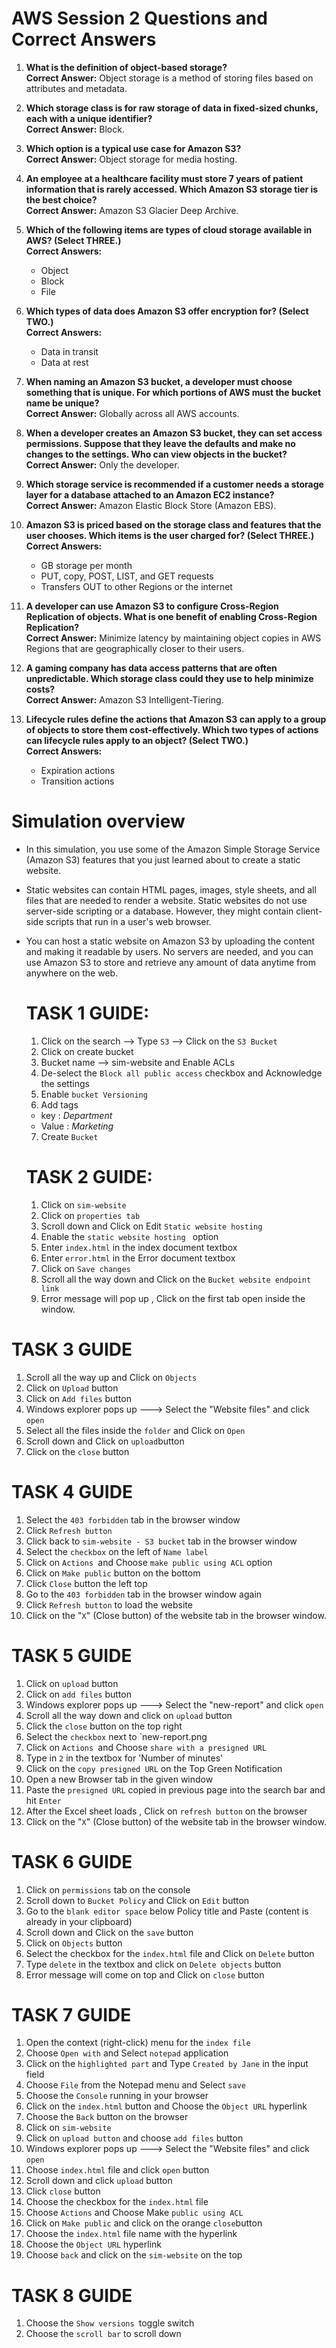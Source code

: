 # AWS Session 2 Questions and Correct Answers

1. **What is the definition of object-based storage?**  
   **Correct Answer:** Object storage is a method of storing files based on attributes and metadata.

2. **Which storage class is for raw storage of data in fixed-sized chunks, each with a unique identifier?**  
   **Correct Answer:** Block.

3. **Which option is a typical use case for Amazon S3?**  
   **Correct Answer:** Object storage for media hosting.

4. **An employee at a healthcare facility must store 7 years of patient information that is rarely accessed. Which Amazon S3 storage tier is the best choice?**  
   **Correct Answer:** Amazon S3 Glacier Deep Archive.

5. **Which of the following items are types of cloud storage available in AWS? (Select THREE.)**  
   **Correct Answers:**  
   - Object  
   - Block  
   - File  

6. **Which types of data does Amazon S3 offer encryption for? (Select TWO.)**  
   **Correct Answers:**  
   - Data in transit  
   - Data at rest  

7. **When naming an Amazon S3 bucket, a developer must choose something that is unique. For which portions of AWS must the bucket name be unique?**  
   **Correct Answer:** Globally across all AWS accounts.

8. **When a developer creates an Amazon S3 bucket, they can set access permissions. Suppose that they leave the defaults and make no changes to the settings. Who can view objects in the bucket?**  
   **Correct Answer:** Only the developer.

9. **Which storage service is recommended if a customer needs a storage layer for a database attached to an Amazon EC2 instance?**  
   **Correct Answer:** Amazon Elastic Block Store (Amazon EBS).

10. **Amazon S3 is priced based on the storage class and features that the user chooses. Which items is the user charged for? (Select THREE.)**  
    **Correct Answers:**  
    - GB storage per month  
    - PUT, copy, POST, LIST, and GET requests  
    - Transfers OUT to other Regions or the internet

11. **A developer can use Amazon S3 to configure Cross-Region Replication of objects. What is one benefit of enabling Cross-Region Replication?**  
    **Correct Answer:** Minimize latency by maintaining object copies in AWS Regions that are geographically closer to their users.

12. **A gaming company has data access patterns that are often unpredictable. Which storage class could they use to help minimize costs?**  
    **Correct Answer:** Amazon S3 Intelligent-Tiering.

13. **Lifecycle rules define the actions that Amazon S3 can apply to a group of objects to store them cost-effectively. Which two types of actions can lifecycle rules apply to an object? (Select TWO.)**  
    **Correct Answers:**  
    - Expiration actions  
    - Transition actions





# Simulation overview
- In this simulation, you use some of the Amazon Simple Storage Service (Amazon S3) features that you just learned about to create a static website.
- Static websites can contain HTML pages, images, style sheets, and all files that are needed to render a website. Static websites do not use server-side scripting or a database. However, they might contain client-side scripts that run in a user's web browser.
- You can host a static website on Amazon S3 by uploading the content and making it readable by users. No servers are needed, and you can use Amazon S3 to store and retrieve any amount of data anytime from anywhere on the web.
  
  # TASK 1 GUIDE:
  1) Click on the search --> Type `S3` --> Click on the `S3 Bucket`
  2) Click on create bucket 
  3) Bucket name --> sim-website and Enable ACLs
  4) De-select the `Block all public access` checkbox and Acknowledge the settings
  5) Enable `bucket Versioning` 
  6) Add tags 
    - key : *Department*
    - Value : *Marketing*
  7) Create `Bucket`

  # TASK 2 GUIDE:
  1) Click on `sim-website`
  2) Click on `properties tab`
  3) Scroll down and Click on Edit `Static website hosting` 
  4) Enable the `static website hosting ` option
  5) Enter `index.html` in the index document textbox
  6) Enter `error.html` in the Error document textbox 
  7) Click on `Save changes`
  8) Scroll all the way down and Click on the `Bucket website endpoint link`
  9) Error message will pop up , Click on the first tab open inside the window.

# TASK 3 GUIDE
1) Scroll all the way up and Click on `Objects`
2) Click on `Upload` button
3) Click on `Add files` button
4) Windows explorer pops up ---> Select the "Website files" and click `open`
5) Select all the files inside the `folder` and Click on `Open`
6) Scroll down and Click on `upload`button
7) Click on the `close` button

# TASK 4 GUIDE
1) Select the `403 forbidden` tab in the browser window
2) Click `Refresh button`  
3) Click back to `sim-website - S3 bucket` tab in the browser window
4) Select the `checkbox` on the left of `Name label`
5) Click on `Actions `and Choose `make public using ACL` option
6) Click on `Make public` button on the bottom
7) Click `Close` button the left top
8) Go to the `403 forbidden` tab in the browser window again
9) Click `Refresh button`  to load the website
10) Click on the "`X`" (Close button) of the website tab in the browser window.

# TASK 5 GUIDE
1) Click on `upload` button
2) Click on `add files` button
3) Windows explorer pops up ---> Select the "new-report" and click `open`
4) Scroll all the way down and click on `upload` button
5) Click the `close` button on the top right
6) Select the `checkbox` next to `new-report.png
7) Click on `Actions `and Choose `share with a presigned URL`
8) Type in `2` in the textbox for 'Number of minutes'
9) Click on the `copy presigned URL` on the Top Green Notification
10) Open a new Browser tab in the given window
11) Paste the `presigned URL` copied in previous page into the search bar and hit `Enter`
12) After the Excel sheet loads , Click on `refresh button` on the browser
13) Click on the "`X`" (Close button) of the website tab in the browser window.

# TASK 6 GUIDE
1) Click on `permissions` tab on the console
2) Scroll down to `Bucket Policy` and Click on `Edit` button
3) Go to the `blank editor space` below Policy title and Paste (content is already in your clipboard)
4) Scroll down and Click on the `save` button
5) Click on `Objects` button
6) Select the checkbox for the `index.html` file and Click on `Delete` button
7) Type `delete` in the textbox and click on `Delete objects` button
8)  Error message will come on top and Click on `close` button

# TASK 7 GUIDE
1) Open the context (right-click) menu for the `index file`
2) Choose `Open with` and Select `notepad` application
3) Click on the `highlighted part` and Type `Created by Jane` in the input field
4) Choose `File` from the Notepad menu and Select `save`
5)  Choose the `Console` running in your browser
6) Click on the `index.html` button and Choose the `Object URL` hyperlink
7) Choose the `Back` button on the browser
8) Click on `sim-website`
9) Click on `upload button` and choose `add files` button
10) Windows explorer pops up ---> Select the "Website files" and click `open`
11) Choose `index.html` file and click `open` button
12) Scroll down and click `upload` button
13) Click `close` button
14) Choose the checkbox for the `index.html` file 
15) Choose `Actions` and Choose Make `public using ACL`
16) Click on `Make public` and click on the orange `close`button
17) Choose the `index.html` file name with the hyperlink
18) Choose the `Object URL` hyperlink
19) Choose `back` and click on the `sim-website` on the top

# TASK 8 GUIDE
1) Choose the `Show versions `toggle switch
2) Choose the `scroll bar` to scroll down
